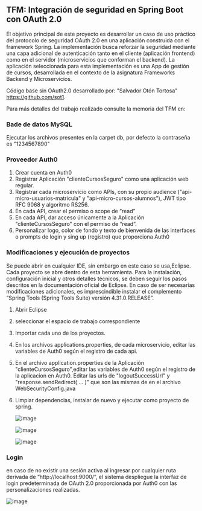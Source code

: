 
## TFM: Integración de seguridad en Spring Boot con OAuth 2.0

El objetivo principal de este proyecto es desarrollar un caso de uso práctico del protocolo de seguridad OAuth 2.0 
en una aplicación construida con el framework Spring. La implementación busca reforzar la seguridad mediante una capa 
adicional de autenticación tanto en el cliente (aplicación frontend) como en el servidor (microservicios que conforman 
el backend). La aplicación seleccionada para esta implementación es una App de gestión de cursos, desarrollada en el 
contexto de la asignatura Frameworks Backend y Microservicios. 

Código base sin OAuth2.0 desarrollado por: "Salvador Otón Tortosa" https://github.com/sot1.

Para más detalles del trabajo realizado consulte la memoria del TFM en:

### Bade de datos MySQL

Ejecutar los archivos presentes en la carpet db, por defecto la contraseña es "1234567890"

### Proveedor Auth0

1. Crear cuenta en Auth0
2. Registrar Aplicación "clienteCursosSeguro" como una aplicación web regular.
3. Registrar cada microservicio como APIs, con su propio audience ("api-micro-usuarios-matricula" y "api-micro-cursos-alumnos"),
   JWT tipo RFC 9068 y algoritmo RS256.
5. En cada API, crear el permiso o scope de “read”
6. En cada API, dar acceso únicamente a la Aplicación "clienteCursosSeguro" con el permiso de “read”.
7. Personalizar logo, color de fondo y texto de bienvenida de las interfaces o prompts de login y sing up (registro) que proporciona Auth0

### Modificaciones y ejecución de proyectos

Se puede abrir en cualquier IDE, sin embargo en este caso se usa,Eclipse. Cada proyecto se abre dentro de esta herramienta. 
Para la instalación, configuración inicial y otros detalles técnicos, se deben seguir los pasos descritos en la documentación 
oficial de Eclipse. En caso de ser necesarias modificaciones adicionales, es imprescindible instalar el complemento 
“Spring Tools (Spring Tools Suite) versión 4.31.0.RELEASE”. 

1. Abrir Eclipse
2. seleccionar el espacio de trabajo correspondiente
3. Importar cada uno de los proyectos.
4. En los archivos applications.properties, de cada microservicio, editar las variables de Auth0 según el registro de cada api.
5. En el archivo application.properties de la Aplicación "clienteCursosSeguro",editar las variables de Auth0 según el registro de la
   aplicacion en Auth0. Editar las urls de "logoutSuccessUrl" y "response.sendRedirect( ... )" que son las mismas de en el archivo
   WebSecurityConfig.java
7. Limpiar dependencias, instalar de nuevo y ejecutar como proyecto de spring.
   
   ![image](https://github.com/user-attachments/assets/b45f98c7-a2d3-4c56-b360-87f35bf9ae27)

   ![image](https://github.com/user-attachments/assets/6e4ffd77-4a18-4b20-9a8e-1bfd98944ba2)

   ![image](https://github.com/user-attachments/assets/1d7dfa33-c589-4332-9733-7b3c9f90a521)


### Login

en caso de no existir una sesión activa al ingresar por cualquier ruta derivada de “http://localhost:9000/”, el sistema despliegue la interfaz 
de login predeterminada de OAuth 2.0 proporcionada por Auth0 con las personalizaciones realizadas.

![image](https://github.com/user-attachments/assets/deffd2e1-4b54-4a8d-824c-e36a41ed8382)








   




